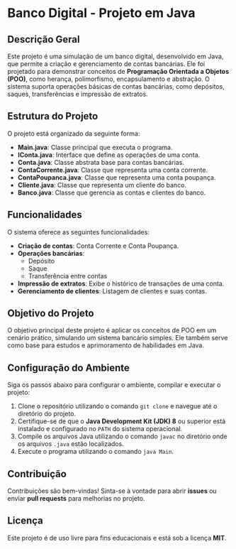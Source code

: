 # Banco Digital - Projeto em Java

## Descrição Geral
Este projeto é uma simulação de um banco digital, desenvolvido em Java, que permite a criação e gerenciamento de contas bancárias. Ele foi projetado para demonstrar conceitos de **Programação Orientada a Objetos (POO)**, como herança, polimorfismo, encapsulamento e abstração. O sistema suporta operações básicas de contas bancárias, como depósitos, saques, transferências e impressão de extratos.

## Estrutura do Projeto
O projeto está organizado da seguinte forma:

- **Main.java**: Classe principal que executa o programa.
- **IConta.java**: Interface que define as operações de uma conta.
- **Conta.java**: Classe abstrata base para contas bancárias.
- **ContaCorrente.java**: Classe que representa uma conta corrente.
- **ContaPoupanca.java**: Classe que representa uma conta poupança.
- **Cliente.java**: Classe que representa um cliente do banco.
- **Banco.java**: Classe que gerencia as contas e clientes do banco.

## Funcionalidades
O sistema oferece as seguintes funcionalidades:

- **Criação de contas**: Conta Corrente e Conta Poupança.
- **Operações bancárias**:
  - Depósito
  - Saque
  - Transferência entre contas
- **Impressão de extratos**: Exibe o histórico de transações de uma conta.
- **Gerenciamento de clientes**: Listagem de clientes e suas contas.

## Objetivo do Projeto
O objetivo principal deste projeto é aplicar os conceitos de POO em um cenário prático, simulando um sistema bancário simples. Ele também serve como base para estudos e aprimoramento de habilidades em Java.

## Configuração do Ambiente
Siga os passos abaixo para configurar o ambiente, compilar e executar o projeto:

1. Clone o repositório utilizando o comando `git clone` e navegue até o diretório do projeto.
2. Certifique-se de que o **Java Development Kit (JDK) 8** ou superior está instalado e configurado no `PATH` do sistema operacional.
3. Compile os arquivos Java utilizando o comando `javac` no diretório onde os arquivos `.java` estão localizados.
4. Execute o programa utilizando o comando `java Main`.

## Contribuição
Contribuições são bem-vindas! Sinta-se à vontade para abrir **issues** ou enviar **pull requests** para melhorias no projeto.

## Licença
Este projeto é de uso livre para fins educacionais e está sob a licença **MIT**.